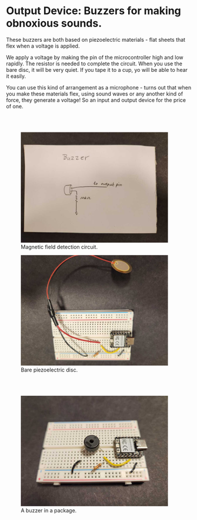 # Output Device:  Buzzers for making obnoxious sounds.

These buzzers are both based on piezoelectric materials - flat sheets that flex when a voltage is applied.  

We apply a voltage by making the pin of the microcontroller high and low rapidly.  The resistor is needed to complete the circuit.  When you use the bare disc, it will be very quiet.  If you tape it to a cup, yo will be able to hear it easily.

You can use this kind of arrangement as a microphone - turns out that when you make these materials flex, using sound waves or any another kind of force, they generate a voltage!  So an input and output device for the price of one.


<br><br>


<figure>
  <img src="./images/buzzer_circuit.jpg" width="400" alt="my alt text"/>
  <figcaption>Magnetic field detection circuit.</figcaption>
</figure>

<figure>
  <img src="./images/buzzer_pic.jpg" width="400" alt="my alt text"/>
  <figcaption>Bare piezoelectric disc.</figcaption>
</figure>


<br><br>

<figure>
  <img src="./images/buzzer_pic2.jpg" width="400" alt="my alt text"/>
  <figcaption>A buzzer in a package. </figcaption>
</figure>

